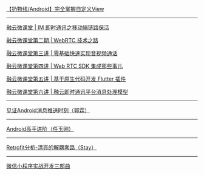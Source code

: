 [【扔物线/Android】完全掌握自定义View]([https://ke.qq.com/course/package/10968](https://ke.qq.com/course/package/10968)
)

***

[融云微课堂 | IM 即时通讯之移动端链路保活]([https://blog.rongcloud.cn/?p=2375](https://blog.rongcloud.cn/?p=2375)
)

[融云微课堂第二期 | WebRTC 技术之路]([https://blog.rongcloud.cn/?p=2551](https://blog.rongcloud.cn/?p=2551)
)

[融云微课堂第三讲 | 零基础快速实现音视频通话]([https://blog.rongcloud.cn/?p=2585](https://blog.rongcloud.cn/?p=2585)
)

[融云微课堂第四讲 | Web RTC SDK 集成那些事儿]([https://blog.rongcloud.cn/?p=2682](https://blog.rongcloud.cn/?p=2682)
)

[融云微课堂第五讲 | 基于原生代码开发 Flutter 插件]([https://blog.rongcloud.cn/?p=3149](https://blog.rongcloud.cn/?p=3149)
)

[融云微课堂第六讲 | 融云即时通讯平台消息处理模型]([https://blog.rongcloud.cn/?p=3398](https://blog.rongcloud.cn/?p=3398)
)

***

[见证Android消息推送时刻（郭霖）](http://www.imooc.com/learn/223)

***

[Android高手进阶（任玉刚）](https://edu.csdn.net/course/detail/1923)

***

[Retrofit分析-漂亮的解耦套路（Stay）](http://www.stay4it.com/my/course/22)

***

[微信小程序实战开发三部曲](https://edu.csdn.net/combo/detail/248)